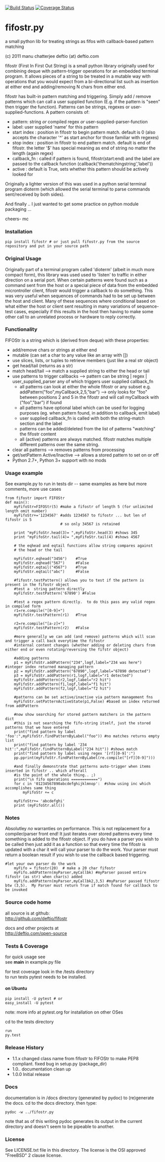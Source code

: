 [![Build Status](https://travis-ci.org/deftio/fifostr.svg?branch=master)](https://travis-ci.org/deftio/fifostr)
[![Coverage Status](https://coveralls.io/repos/github/deftio/fifostr/badge.svg?branch=master)](https://coveralls.io/github/deftio/fifostr?branch=master)

# fifostr.py
    
a small python lib for treating strings as fifos with callback-based pattern matching

(c) 2011 manu chatterjee    deftio (at) deftio.com

fifostr (First In First Out String) is a small python library originally used for combining deque with pattern-trigger operations for an embedded terminal program.  It allows pieces of a string to be treated in a mutable way with operations that you would expect from a bi-directional list such as insertion at either end and adding/removing N chars from either end.  

fifostr has built-in pattern matching and triggering.  Simply add / remove patterns which can call a user supplied function (E.g. if the pattern is "seen" then trigger the function).  Patterns can be strings, regexes or user-supplied-functions. A pattern consists of:  
  * pattern: string *or* compiled regex *or* user-supplied-parser-function  
  * label: user supplied 'name' for this pattern  
  * start index : position in fifostr to begin pattern match.  default is 0  (also accepts the character '^' as start anchor for those familiar with regexes)
  * stop index : position in fifostr to end pattern match.  default is end of fifostr.  the letter '$' has special meaning as end of string no matter the length  (again regex)
  * callback_fn : called if pattern is found, fifostr(start:end) and the label are passed to the callback function  (callback('thematchingstring','label'))
  * active : default is True, sets whether this pattern should be actively looked for  

Originally a lighter version of this was used in a python serial terminal program dioterm (which allowed the serial terminal to parse commands sent/received by both sides).  

And finally .. I just wanted to get some practice on python module packaging ... 

cheers-
mc


### Installation
```
pip install fifostr # or just pull fifostr.py from the source repository and put in your source path  
```

### Original Usage

Originally part of a terminal program called 'dioterm' (albeit in much more compact form), this library was used used to 'listen' to traffic in either direction on a serial port.  When certain patterns were found such as a command sent from the host or a special piece of data from the embedded microntroller client, fifostr would trigger a callback to do something.  This was very useful when sequences of commands had to be set up between the host and client.  Many of these sequences where conditional based on what either the host or client sent resulting in many variations of sequence-test cases, especially if this results in the host then having to make some other call to an unrelated process or hardware to reply correctly.


### Functionality   
FIFOStr is a string which is (derived from deque) with these properties:  
  * add/remove chars or strings at either end   
  * mutable (can set a char to any value like an array with [])
  * use slices, lists, or tuples to retrieve members (just like a real str object)   
  * get head/tail (returns as a str)  
  * match head/tail  --> match a supplied string to either the head or tail  
  * use patterns to trigger callbacks  --> pattern can be string | regex | user_supplied_parser any of which triggers user supplied callback_fn  
    * all patterns can look at either the whole fifostr or any subset e.g. addPattern("foo",myCallback,2,5,"bar") 
        --> only looks for "foo" between positions 2 and 5 in the fifostr and will call myCallback with ("foo","bar")  if found
    * all patterns have optional label which can be used for logging purposes (eg. when pattern found, in addition to callback, emit label)  
    * user supplied callback_fn is called with both the string-match section and the label  
    * patterns can be added/deleted from the list of patterns "watching" the fifostr content
    * all (active) patterns are always matched.  fifostr matches multiple different patterns over the same string.  
  * clear all patterns --> removes patterns from processing  
  * get/setPattern Active/Inactive  --> allows a stored pattern to set on or off  
  * Python 2.7+, Python 3+ support with no mods  

### Usage example   

See example.py to run in tests dir -- same examples as here but more comments, more use cases  

```
from fifostr import FIFOStr
def main():
    myFifoStr=FIFOStr(5) #make a fifostr of length 5 (for unlimited length omit number)
    myFifoStr+='1234567' #adds 1234567 to fifostr ... but len of fifostr is 5
                         # so only 34567 is retained
   
    print "myFifoStr.head(3)= ",myFifoStr.head(3) #shows 345
    print "myFifoStr.tail(4)= ",myFifoStr.tail(4) #shows 4567

    # the eqhead and eqtail functions allow string compares against
    # the head or the tail

    myFifoStr.eqhead("3456")    #True
    myFifoStr.eqhead("567")     #False
    myFifoStr.eqtail("4567")    #True
    myFifoStr.eqtail("abc")     #False

    #fifostr.testPattern() allows you to test if the pattern is present in the fifostr object
    #test a  string pattern directly
    myFifoStr.testPattern('67890') #False
    
    #test a regex pattern directly.  to do this pass any valid regex in compiled form
    r1=re.compile("[0-9]+")
    myFifoStr.testPattern(r1)   #True

    r2=re.compile("[a-z]+")
    myFifoStr.testPattern(r2)   #False

    #more generally we can add (and remove) patterns which will scan and trigger a call back everytime the fifostr 
    #internal content changes (whether adding or deleting chars from either end or even rotating/reversing the fifstr object)

    #adding patterns
    p1 = myFifoStr.addPattern("234",logf,label="234 was here") #integer index returned managing pattern 
    p2 = myFifoStr.addPattern("67890",logf,label="67890 detected")
    p3 = myFifoStr.addPattern(r1,logf,label="r1 detected")
    myFifoStr.addPattern(r2,logf,label="r2 hit")
    myFifoStr.addPattern(f1,logf,label="f1 hit")   
    myFifoStr.addPattern(f2,logf,label="f2 hit")    

    #patterns can be set active/inactive via pattern management fns 
    myFifoStr.setPatternActiveState(p1,False) #based on index returned from addPattern

    #now show searching for stored pattern matchers in the pattern dict
    #this is not searching the fifo-string itself, just the stored patterns that we have entered
    print("find pattern by label 'foo':",myFifoStr.findPatternByLabel("foo")) #no matches returns empty list
    print("find pattern by label '234 hit':",myFifoStr.findPatternByLabel("234 hit")) #shows match
    print("find pattern by label using regex '[rf][0-9]':")
    pp.pprint(myFifoStr.findPatternByLabel(re.compile("[rf][0-9]")))

    #and finally demonstrate that patterns auto-trigger when items inserted in fifostr .. which afterall
    #is the point of the whole thing.. ;)
    print("\n fifo operations ============")
    for c in '01234567890abcdefghijklmnop':  #show using inc which accomplishes same thing
        myFifoStr += c

    myFifoStr+= 'abcdefghi'
    print (myFifoStr.all())

```

### Notes  
Absolutley *no* warranties on performance.  This is not replacement for a compiler/parser front end!  It just iterates over stored patterns every time something is added to the 
fifostr object.  If you do have a parser you wish to be called then just add it as a function so that every time the fifostr is updated with a char it will call your parser to do the work.   Your parser must return a boolean result if you wish to use the callback based triggering.

```
#let your own parser do the work  
    myFifo = fifostr(20)  # make a 20 char fifostr
    myFifo.addPattern(myParser,myCallbk) #myParser passed entire fifostr (as str) when char(s) added
    myFifo.addPattern(myParser,myCallbk2,3,5) #myParser passed fifostr btw (3,5).  My Parser must return True if match found for callback to be invoked

```

### Source code home
all source is at github:  
http://github.com/deftio/fifostr  

docs and other projects at   
http://deftio.com/open-source  

### Tests & Coverage
for quick usage see  
see __main__ in example.py file  

for test coverage look in the /tests directory  
to run tests pytest needs to be installed.  

#### on Ubuntu 
```
pip install -U pytest # or  
easy_install -U pytest  
```
note: more info at pytest.org  for installation on other OSes  

cd to the tests directory  
```
run  
py.test  
```

### Release History  
* 1.1.x changed class name from fifostr to FIFOStr to make PEP8 compliant.  fixed bug in setup.py (package_dir)
* 1.0.. documentation clean up
* 1.0.0 Initial release  

### Docs
documentation is in /docs directory (generated by pydoc)
to (re)generate the docs.  cd to the docs directory. then type:
```
pydoc -w ../fifostr.py  
```
note that as of this writing pydoc generates its output in the current directory and doesn't seem to be pipeable to another.  


### License
See LICENSE.txt file in this directory.   The license is the OSI approved "FreeBSD" 2 clause license.
